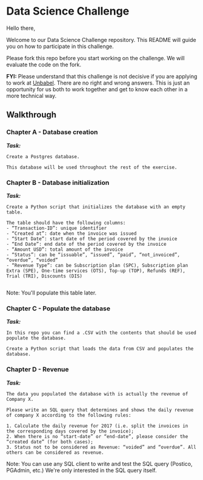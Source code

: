 # Data Science Challenge

Hello there,

Welcome to our Data Science Challenge repository. This README will guide you on how to participate in this challenge.

Please fork this repo before you start working on the challenge. We will evaluate the code on the fork.

**FYI:** Please understand that this challenge is not decisive if you are applying to work at [Unbabel](https://unbabel.com/jobs). There are no right and wrong answers. This is just an opportunity for us both to work together and get to know each other in a more technical way. 

## Walkthrough

### Chapter A - Database creation
***Task:*** 

```
Create a Postgres database.

This database will be used throughout the rest of the exercise.
```
### Chapter B - Database initialization
***Task:*** 

```
Create a Python script that initializes the database with an empty table.  

The table should have the following columns:
- “Transaction-ID”: unique identifier
- “Created at”: date when the invoice was issued
- “Start Date”: start date of the period covered by the invoice
- “End Date”: end date of the period covered by the invoice
- “Amount USD”: total amount of the invoice
- “Status”: can be “issuable”, “issued”, “paid”, “not_invoiced”, “overdue”, “voided”
- “Revenue Type”: can be Subscription plan (SPC), Subscription plan Extra (SPE), One-time services (OTS), Top-up (TOP), Refunds (REF), Trial (TRI), Discounts (DIS)


```
Note: You'll populate this table later.

### Chapter C - Populate the database
***Task:*** 

```
In this repo you can find a .CSV with the contents that should be used populate the database.

Create a Python script that loads the data from CSV and populates the database.
```

### Chapter D - Revenue

***Task:***

```
The data you populated the database with is actually the revenue of Company X. 

Please write an SQL query that determines and shows the daily revenue of company X according to the following rules:

1. Calculate the daily revenue for 2017 (i.e. split the invoices in the corresponding days covered by the invoice);
2. When there is no “start-date” or “end-date”, please consider the “created date” (for both cases);
3. Status not to be considered as Revenue: “voided” and “overdue”. All others can be considered as revenue.

```

Note: 
You can use any SQL client to write and test the SQL query (Postico, PGAdmin, etc.) We're only interested in the SQL query itself.